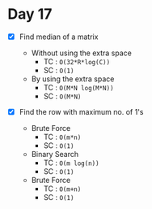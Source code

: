 # Day 17
- [x] Find median of a matrix
  - Without using the extra space
    - TC : ```O(32*R*log(C))```
    - SC : ```O(1)```
  - By using the extra space 
    - TC : ```O(M*N log(M*N))```
    - SC : ```O(M*N)```


- [x] Find the row with maximum no. of 1's
    - Brute Force
        - TC : ```O(m*n)```
        - SC : ```O(1)```
    - Binary Search
        - TC : ```O(m log(n))```
        - SC : ```O(1)```
    - Brute Force
      - TC : ```O(m+n)```
      - SC : ```O(1)```
